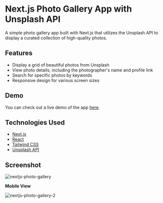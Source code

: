 # Next.js Photo Gallery App with Unsplash API

A simple photo gallery app built with Next.js that utilizes the Unsplash API to display a curated collection of high-quality photos.

## Features

- Display a grid of beautiful photos from Unsplash
- View photo details, including the photographer's name and profile link
- Search for specific photos by keywords
- Responsive design for various screen sizes

## Demo

You can check out a live demo of the app [here](https://nextjs-photo-gallery-delta.vercel.app/).

## Technologies Used

- [Next.js](https://nextjs.org/)
- [React](https://reactjs.org/)
- [Tailwind CSS](https://tailwindcss.com/)
- [Unsplash API](https://unsplash.com/developers)

## Screenshot

![nextjs-photo-gallery](https://github.com/Sathyaraj-dev/nextjs-photo-gallery/assets/57762726/4b47e514-6165-4a68-9eac-44be622696a0)

**Mobile View**

![nextjs-photo-gallery-2](https://github.com/Sathyaraj-dev/nextjs-photo-gallery/assets/57762726/3cf3c94c-3e48-4f6e-aa45-a8eeede9cc86)


